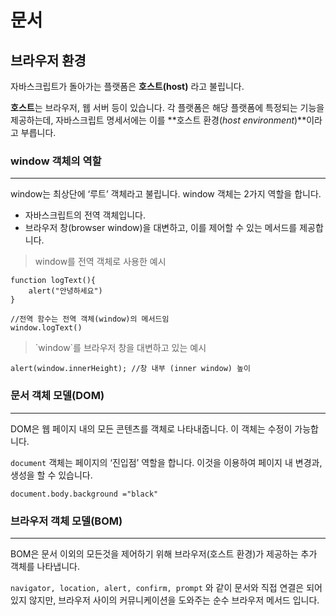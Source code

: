 # 문서


## 브라우저 환경

자바스크립트가 돌아가는 플랫폼은 **호스트(host)** 라고 불립니다. 

**호스트**는 브라우저, 웹 서버 등이 있습니다. 각 플랫폼은 해당 플랫폼에 특정되는 기능을 제공하는데, 자바스크립트 명세서에는 이를 **호스트 환경(*host environment*)**이라고 부릅니다. 

 

### window 객체의 역할

---

window는 최상단에 ‘루트’ 객체라고 불립니다. window 객체는 2가지 역할을 합니다. 

- 자바스크립트의 전역 객체입니다.
- 브라우저 창(browser window)을 대변하고, 이를 제어할 수 있는 메서드를 제공합니다.

<blockquote>
window를 전역 객체로 사용한 예시  
</blockquote>

```tsx
function logText(){
	alert("안녕하세요")
}

//전역 함수는 전역 객체(window)의 메서드임
window.logText()
```

<blockquote>
`window`를 브라우저 창을 대변하고 있는 예시
</blockquote>

```tsx
alert(window.innerHeight); //창 내부 (inner window) 높이
```

### 문서 객체 모델(DOM)

---

DOM은 웹 페이지 내의 모든 콘텐츠를 객체로 나타내줍니다. 이 객체는 수정이 가능합니다.

`document` 객체는 페이지의 ‘진입점’ 역할을 합니다. 이것을 이용하여 페이지 내 변경과, 생성을 할 수 있습니다.

```tsx
document.body.background ="black"
```

### 브라우저 객체 모델(BOM)

---

BOM은 문서 이외의 모든것을 제어하기 위해 브라우저(호스트 환경)가 제공하는 추가 객체를 나타냅니다.

`navigator, location, alert, confirm, prompt` 와 같이 문서와 직접 연결은 되어있지 않지만, 브라우저 사이의 커뮤니케이션을 도와주는 순수 브라우저 메서드 입니다.